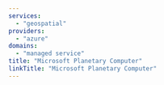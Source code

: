 ```yaml
---
services:
  - "geospatial"
providers:
  - "azure"
domains:
  - "managed service"
title: "Microsoft Planetary Computer"
linkTitle: "Microsoft Planetary Computer"
---
```

